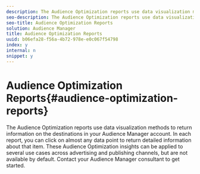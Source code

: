 ```yaml
---
description: The Audience Optimization reports use data visualization methods to return information on the destinations in your Audience Manager account. In each report, you can click on almost any data point to return detailed information about that item. These Audience Optimization insights can be applied to several use cases across advertising and publishing channels, but are not available by default. Contact your Audience Manager consultant to get started.
seo-description: The Audience Optimization reports use data visualization methods to return information on the destinations in your Audience Manager account. In each report, you can click on almost any data point to return detailed information about that item. These Audience Optimization insights can be applied to several use cases across advertising and publishing channels, but are not available by default. Contact your Audience Manager consultant to get started.
seo-title: Audience Optimization Reports
solution: Audience Manager
title: Audience Optimization Reports
uuid: b06efa28-f56a-4b72-978e-e0c067f54798
index: y
internal: n
snippet: y
---
```


# Audience Optimization Reports{#audience-optimization-reports}

The Audience Optimization reports use data visualization methods to return information on the destinations in your Audience Manager account. In each report, you can click on almost any data point to return detailed information about that item. These Audience Optimization insights can be applied to several use cases across advertising and publishing channels, but are not available by default. Contact your Audience Manager consultant to get started.

